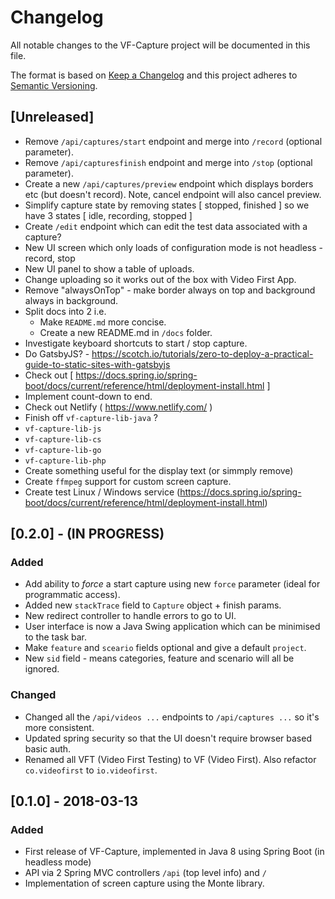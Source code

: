 # Changelog
All notable changes to the VF-Capture project will be documented in this file.

The format is based on [Keep a Changelog](http://keepachangelog.com/en/1.0.0/)
and this project adheres to [Semantic Versioning](http://semver.org/spec/v2.0.0.html).

## [Unreleased]

- Remove `/api/captures/start` endpoint and merge into `/record` (optional parameter).
- Remove `/api/capturesfinish` endpoint and merge into `/stop` (optional parameter).
- Create a new `/api/captures/preview` endpoint which displays borders etc (but doesn't record). Note, cancel endpoint will also cancel preview.
- Simplify capture state by removing states [ stopped, finished ] so we have 3 states [ idle, recording, stopped ]
- Create `/edit` endpoint which can edit the test data associated with a capture?
- New UI screen which only loads of configuration mode is not headless - record, stop
- New UI panel to show a table of uploads.
- Change uploading so it works out of the box with Video First App.
- Remove "alwaysOnTop" - make border always on top and background always in background.
- Split docs into 2 i.e.
   - Make `README.md` more concise.
   - Create a new README.md in `/docs` folder.
- Investigate keyboard shortcuts to start / stop capture.
- Do GatsbyJS? - https://scotch.io/tutorials/zero-to-deploy-a-practical-guide-to-static-sites-with-gatsbyjs
- Check out [ https://docs.spring.io/spring-boot/docs/current/reference/html/deployment-install.html ]
- Implement count-down to end.
- Check out Netlify ( https://www.netlify.com/ )
- Finish off `vf-capture-lib-java` ?
- `vf-capture-lib-js`
- `vf-capture-lib-cs`
- `vf-capture-lib-go`
- `vf-capture-lib-php`
- Create something useful for the display text (or simmply remove)
- Create `ffmpeg` support for custom screen capture.
- Create test Linux / Windows service (https://docs.spring.io/spring-boot/docs/current/reference/html/deployment-install.html)

## [0.2.0] - (IN PROGRESS)
### Added
- Add ability to _force_ a start capture using new `force` parameter (ideal for programmatic access).
- Added new `stackTrace` field to `Capture` object + finish params.
- New redirect controller to handle errors to go to UI.
- User interface is now a Java Swing application which can be minimised to the task bar.
- Make `feature` and `sceario` fields optional and give a default `project`.
- New `sid` field - means categories, feature and scenario will all be ignored.

### Changed
- Changed all the `/api/videos ...` endpoints to `/api/captures ...` so it's more consistent.
- Updated spring security so that the UI doesn't require browser based basic auth.
- Renamed all VFT (Video First Testing) to VF (Video First).  Also refactor `co.videofirst` to
  `io.videofirst`.


## [0.1.0] - 2018-03-13
### Added
- First release of VF-Capture, implemented in Java 8 using Spring Boot (in headless mode)
- API via 2 Spring MVC controllers `/api` (top level info) and `/`
- Implementation of screen capture using the Monte library.